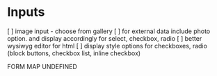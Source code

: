 # Inputs

[ ] image input - choose from gallery
[ ] for external data include photo option. and display accordingly for select, checkbox, radio
[ ] better wysiwyg editor for html
[ ] display style options for checkboxes, radio (block buttons, checkbox list, inline checkbox)



FORM  MAP UNDEFINED